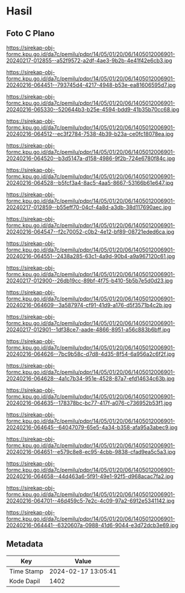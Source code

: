 # Hasil

## Foto C Plano

https://sirekap-obj-formc.kpu.go.id/da7c/pemilu/pdpr/14/05/01/20/06/1405012006901-20240217-012855--a52f9572-a2df-4ae3-9b2b-4e41f42e6cb3.jpg

https://sirekap-obj-formc.kpu.go.id/da7c/pemilu/pdpr/14/05/01/20/06/1405012006901-20240216-064451--793745d4-4217-4948-b53e-ea81606595d7.jpg

https://sirekap-obj-formc.kpu.go.id/da7c/pemilu/pdpr/14/05/01/20/06/1405012006901-20240216-065330--520644b3-b25e-4594-bdd9-41b35b70cc68.jpg

https://sirekap-obj-formc.kpu.go.id/da7c/pemilu/pdpr/14/05/01/20/06/1405012006901-20240216-064512--ec3f2784-7538-4b39-b23a-ce0fc18078ea.jpg

https://sirekap-obj-formc.kpu.go.id/da7c/pemilu/pdpr/14/05/01/20/06/1405012006901-20240216-064520--b3d5147a-d158-4986-9f2b-724e6780f84c.jpg

https://sirekap-obj-formc.kpu.go.id/da7c/pemilu/pdpr/14/05/01/20/06/1405012006901-20240216-064528--b5fcf3a4-8ac5-4aa5-8667-53166b61e647.jpg

https://sirekap-obj-formc.kpu.go.id/da7c/pemilu/pdpr/14/05/01/20/06/1405012006901-20240217-012859--b55eff70-04cf-4a8d-a3db-38d117690aec.jpg

https://sirekap-obj-formc.kpu.go.id/da7c/pemilu/pdpr/14/05/01/20/06/1405012006901-20240216-064547--f2c70052-c0b2-4e12-bf89-08721eded6ca.jpg

https://sirekap-obj-formc.kpu.go.id/da7c/pemilu/pdpr/14/05/01/20/06/1405012006901-20240216-064551--2438a285-63c1-4a9d-90b4-a9a967120c61.jpg

https://sirekap-obj-formc.kpu.go.id/da7c/pemilu/pdpr/14/05/01/20/06/1405012006901-20240217-012900--26db19cc-89bf-4f75-b410-5b5b7e5d0d23.jpg

https://sirekap-obj-formc.kpu.go.id/da7c/pemilu/pdpr/14/05/01/20/06/1405012006901-20240216-064609--3a587974-cf91-41d9-a176-d5f3571b4c2b.jpg

https://sirekap-obj-formc.kpu.go.id/da7c/pemilu/pdpr/14/05/01/20/06/1405012006901-20240217-012901--1df38ce7-aade-4866-8951-a56c883b6bff.jpg

https://sirekap-obj-formc.kpu.go.id/da7c/pemilu/pdpr/14/05/01/20/06/1405012006901-20240216-064626--7bc9b58c-d7d8-4d35-8f54-6a956a2c6f2f.jpg

https://sirekap-obj-formc.kpu.go.id/da7c/pemilu/pdpr/14/05/01/20/06/1405012006901-20240216-064628--4a1c7b34-951e-4528-87a7-efd14634c63b.jpg

https://sirekap-obj-formc.kpu.go.id/da7c/pemilu/pdpr/14/05/01/20/06/1405012006901-20240216-064635--178378bc-bc77-417f-a076-c736952b53f1.jpg

https://sirekap-obj-formc.kpu.go.id/da7c/pemilu/pdpr/14/05/01/20/06/1405012006901-20240216-064645--64047079-65e5-4a34-b358-afa95a3abec9.jpg

https://sirekap-obj-formc.kpu.go.id/da7c/pemilu/pdpr/14/05/01/20/06/1405012006901-20240216-064651--e579c8e8-ec95-4cbb-9838-cfad9ea5c5a3.jpg

https://sirekap-obj-formc.kpu.go.id/da7c/pemilu/pdpr/14/05/01/20/06/1405012006901-20240216-064658--44d463a6-5f91-49e1-92f5-d968acac7fa2.jpg

https://sirekap-obj-formc.kpu.go.id/da7c/pemilu/pdpr/14/05/01/20/06/1405012006901-20240216-064701--46d459c5-7e2c-4c09-97a2-6912e5341142.jpg

https://sirekap-obj-formc.kpu.go.id/da7c/pemilu/pdpr/14/05/01/20/06/1405012006901-20240216-064441--6320607a-0988-41d6-9044-e3d72dcb3e69.jpg


## Metadata

| Key        | Value               |
| ---------- | ------------------- |
| Time Stamp | 2024-02-17 13:05:41 |
| Kode Dapil | 1402                |




